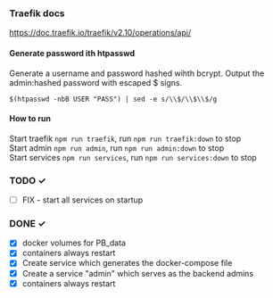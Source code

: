 ### Traefik docs
https://doc.traefik.io/traefik/v2.10/operations/api/


#### Generate password ith htpasswd
Generate a username and password hashed wihth bcrypt. Output the admin:hashed password with escaped $ signs.

`$(htpasswd -nbB USER "PASS") | sed -e s/\\$/\\$\\$/g`

#### How to run

Start traefik `npm run traefik`, run `npm run traefik:down` to stop  
Start admin `npm run admin`, run `npm run admin:down` to stop  
Start services `npm run services`, run `npm run services:down` to stop


### TODO ✓
- [ ] FIX - start all services on startup  

### DONE ✓
- [x] docker volumes for PB_data  
- [x] containers always restart  
- [x] Create service which generates the docker-compose file
- [x] Create a service "admin" which serves as the backend admins
- [x] containers always restart  
